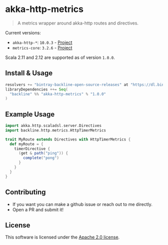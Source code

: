 # akka-http-metrics

> A metrics wrapper around akka-http routes and directives.

Current versions:

- `akka-http-*`: `10.0.3` - [Project](https://github.com/akka/akka-http)
- `metrics-core`: `3.2.6` - [Project](https://github.com/dropwizard/metrics)

Scala 2.11 and 2.12 are supported as of version `1.0.0`.

## Install & Usage

```scala
resolvers += "bintray-backline-open-source-releases" at "https://dl.bintray.com/backline/open-source"
libraryDependencies ++= Seq(
  "backline" %% "akka-http-metrics" % "1.0.0"
)
```

## Example Usage

```scala
import akka.http.scaladsl.server.Directives
import backline.http.metrics.HttpTimerMetrics

trait MyRoute extends Directives with HttpTimerMetrics {
  def myRoute = {
    timerDirective {
      (get & path("ping")) {
        complete("pong")
      }
    }
  }
}
```

## Contributing

- If you want you can make a github issue or reach out to me directly.
- Open a PR and submit it!

## License

This software is licensed under the [Apache 2.0 license](LICENSE).
